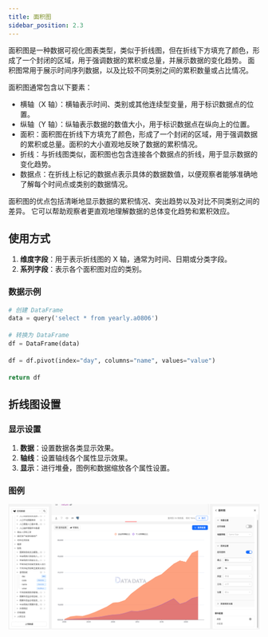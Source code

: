 ```yaml
---
title: 面积图
sidebar_position: 2.3
---
```


面积图是一种数据可视化图表类型，类似于折线图，但在折线下方填充了颜色，形成了一个封闭的区域，用于强调数据的累积或总量，并展示数据的变化趋势。
面积图常用于展示时间序列数据，以及比较不同类别之间的累积数量或占比情况。

面积图通常包含以下要素：

- 横轴（X 轴）：横轴表示时间、类别或其他连续型变量，用于标识数据点的位置。
- 纵轴（Y 轴）：纵轴表示数据的数值大小，用于标识数据点在纵向上的位置。
- 面积：面积图在折线下方填充了颜色，形成了一个封闭的区域，用于强调数据的累积或总量。面积的大小直观地反映了数据的累积情况。
- 折线：与折线图类似，面积图也包含连接各个数据点的折线，用于显示数据的变化趋势。
- 数据点：在折线上标记的数据点表示具体的数据数值，以便观察者能够准确地了解每个时间点或类别的数据情况。

面积图的优点包括清晰地显示数据的累积情况、突出趋势以及对比不同类别之间的差异。
它可以帮助观察者更直观地理解数据的总体变化趋势和累积效应。

## 使用方式


1. **维度字段**：用于表示折线图的 X 轴，通常为时间、日期或分类字段。
2. **系列字段**：表示各个面积图对应的类别。 



### 数据示例

```py
# 创建 DataFrame
data = query('select * from yearly.a0806')

# 转换为 DataFrame
df = DataFrame(data)

df = df.pivot(index="day", columns="name", values="value")

return df
```


## 折线图设置

### 显示设置

1. **数据**：设置数据各类显示效果。
1. **轴线**：设置轴线各个属性显示效果。  
2. **显示**：进行堆叠，图例和数据缩放各个属性设置。



### 图例

![面积图](./area.png)

